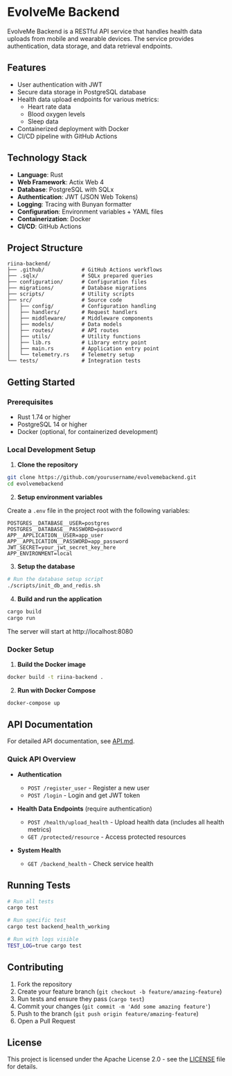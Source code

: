 # EvolveMe Backend

EvolveMe Backend is a RESTful API service that handles health data uploads from mobile and wearable devices. The service provides authentication, data storage, and data retrieval endpoints.

## Features

- User authentication with JWT
- Secure data storage in PostgreSQL database
- Health data upload endpoints for various metrics:
  - Heart rate data
  - Blood oxygen levels
  - Sleep data
- Containerized deployment with Docker
- CI/CD pipeline with GitHub Actions

## Technology Stack

- **Language**: Rust
- **Web Framework**: Actix Web 4
- **Database**: PostgreSQL with SQLx
- **Authentication**: JWT (JSON Web Tokens)
- **Logging**: Tracing with Bunyan formatter
- **Configuration**: Environment variables + YAML files
- **Containerization**: Docker
- **CI/CD**: GitHub Actions

## Project Structure

```
riina-backend/
├── .github/            # GitHub Actions workflows
├── .sqlx/              # SQLx prepared queries
├── configuration/      # Configuration files
├── migrations/         # Database migrations
├── scripts/            # Utility scripts
├── src/                # Source code
│   ├── config/         # Configuration handling
│   ├── handlers/       # Request handlers
│   ├── middleware/     # Middleware components
│   ├── models/         # Data models
│   ├── routes/         # API routes
│   ├── utils/          # Utility functions
│   ├── lib.rs          # Library entry point
│   ├── main.rs         # Application entry point
│   └── telemetry.rs    # Telemetry setup
└── tests/              # Integration tests
```

## Getting Started

### Prerequisites

- Rust 1.74 or higher
- PostgreSQL 14 or higher
- Docker (optional, for containerized development)

### Local Development Setup

1. **Clone the repository**

```bash
git clone https://github.com/yourusername/evolvemebackend.git
cd evolvemebackend
```

2. **Setup environment variables**

Create a `.env` file in the project root with the following variables:

```
POSTGRES__DATABASE__USER=postgres
POSTGRES__DATABASE__PASSWORD=password
APP__APPLICATION__USER=app_user
APP__APPLICATION__PASSWORD=app_password
JWT_SECRET=your_jwt_secret_key_here
APP_ENVIRONMENT=local
```

3. **Setup the database**

```bash
# Run the database setup script
./scripts/init_db_and_redis.sh
```

4. **Build and run the application**

```bash
cargo build
cargo run
```

The server will start at http://localhost:8080

### Docker Setup

1. **Build the Docker image**

```bash
docker build -t riina-backend .
```

2. **Run with Docker Compose**

```bash
docker-compose up
```

## API Documentation

For detailed API documentation, see [API.md](API.md).

### Quick API Overview

- **Authentication**
  - `POST /register_user` - Register a new user
  - `POST /login` - Login and get JWT token

- **Health Data Endpoints** (require authentication)
  - `POST /health/upload_health` - Upload health data (includes all health metrics)
  - `GET /protected/resource` - Access protected resources

- **System Health**
  - `GET /backend_health` - Check service health

## Running Tests

```bash
# Run all tests
cargo test

# Run specific test
cargo test backend_health_working

# Run with logs visible
TEST_LOG=true cargo test
```

## Contributing

1. Fork the repository
2. Create your feature branch (`git checkout -b feature/amazing-feature`)
3. Run tests and ensure they pass (`cargo test`)
4. Commit your changes (`git commit -m 'Add some amazing feature'`)
5. Push to the branch (`git push origin feature/amazing-feature`)
6. Open a Pull Request

## License

This project is licensed under the Apache License 2.0 - see the [LICENSE](LICENSE) file for details.